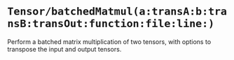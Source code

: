 # ``Tensor/batchedMatmul(a:transA:b:transB:transOut:function:file:line:)``

Perform a batched matrix multiplication of two tensors, with options to transpose the input and output tensors.